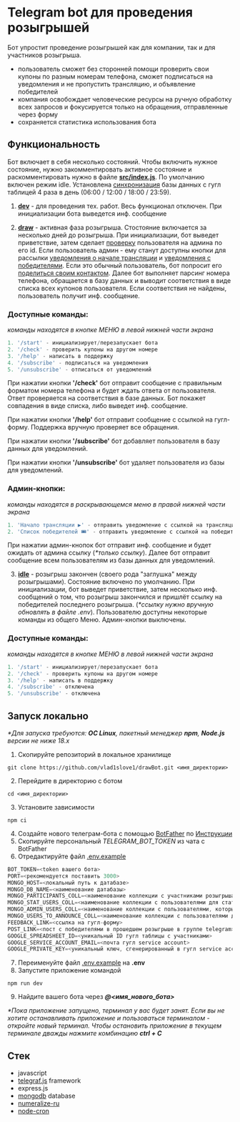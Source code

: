 # Telegram bot для проведения розыгрышей

Бот упростит проведение розыгрышей как для компании, так и для участников розыгрыша.

* пользователь сможет без сторонней помощи проверить свои купоны по разным номерам телефона, сможет подписаться на уведомления и не пропустить трансляцию, и объявление победителей
* компания освобождает человеческие ресурсы на ручную обработку всех запросов и фокусируется только на обращения, отправленные через форму
* сохраняется статистика использования бота

## Функциональность

Бот включает в себя несколько состояний. Чтобы включить нужное состояние, нужно закомментировать активное состояние и раскомментировать нужно в файле
[**src/index.js**](https://github.com/vlad1slove1/drawBot/blob/f53f5f6ae8352948d3e63e7784ce196acb1ccb8c/src/index.js). По умолчанию включен режим idle. Установлена [синхронизация](https://github.com/vlad1slove1/drawBot/blob/5c017805d384b365741ba742393b4489c3a64efa/src/index.js#L24-L27) базы данных с гугл таблицей
4 раза в день (06:00 / 12:00 / 18:00 / 23:59).

1) [**dev**](https://github.com/vlad1slove1/drawBot/blob/f53f5f6ae8352948d3e63e7784ce196acb1ccb8c/states/dev.js) - для проведения тех. работ. Весь функционал отключен. При инициализации бота выведется инф. сообщение

2) [**draw**](https://github.com/vlad1slove1/drawBot/blob/f53f5f6ae8352948d3e63e7784ce196acb1ccb8c/states/draw.js) - активная фаза розыгрыша. Стостояние включается за несколько дней до розыгрыша. При инициализации, бот выведет
приветствие, затем сделает [проверку](https://github.com/vlad1slove1/drawBot/blob/f53f5f6ae8352948d3e63e7784ce196acb1ccb8c/states/draw.js#L49) пользователя на админа по его id. Если пользователь админ - ему станут
доступны кнопки для рассылки [уведомления о начале трансляции](https://github.com/vlad1slove1/drawBot/blob/f53f5f6ae8352948d3e63e7784ce196acb1ccb8c/states/draw.js#L180-L205) и [уведомления с победителями](https://github.com/vlad1slove1/drawBot/blob/f53f5f6ae8352948d3e63e7784ce196acb1ccb8c/states/draw.js#L212-L240). Если это обычный пользователь, бот попросит его
[поделиться своим контактом](https://github.com/vlad1slove1/drawBot/blob/f53f5f6ae8352948d3e63e7784ce196acb1ccb8c/states/draw.js#L55-L70). Далее бот выполняет парсинг номера телефона, обращается в базу данных и выводит
соответствия в виде списка всех купонов пользователя. Если соответствия не найдены, пользователь получит инф. сообщение.

### Доступные команды:

_*команды находятся в кнопке МЕНЮ в левой нижней части экрана*_
```javascript
1. '/start' - инициализирует/перезапускает бота
2. '/check' - проверить купоны на другом номере
3. '/help' - написать в поддержку
4. '/subscribe' - подписаться на уведомления
5. '/unsubscribe' - отписаться от уведомлений
```

При нажатии кнопки **'/check'** бот отправит сообщение с правильным форматом номера телефона и будет ждать ответа от пользователя. Ответ проверяется на соответствия в базе данных. Бот покажет совпадения в виде списка, либо
выведет инф. сообщение.

При нажатии кнопки **'/help'** бот отправит сообщение с ссылкой на гугл-форму. Поддержка вручную проверяет все обращения.

При нажатии кнопки **'/subscribe'** бот добавляет пользователя в базу данных для уведомлений.

При нажатии кнопки **'/unsubscribe'** бот удаляет пользователя из базы для уведомлений.

### Админ-кнопки:

_*команды находятся в раскрывающемся меню в правой нижней части экрана*_
```javascript
1. 'Начало трансляции ▶️' - отправить уведомление с ссылкой на трансляцию
2. 'Список победителей 🎟' - отправить уведомление с ссылкой на победителей
```

При нажатии админ-кнопок бот отправит инф. сообщение и будет ожидать от админа ссылку (_**только ссылку*_). Далее бот отправит сообщение всем пользователям из базы данных для уведомлений.

3) [**idle**](https://github.com/vlad1slove1/drawBot/blob/f53f5f6ae8352948d3e63e7784ce196acb1ccb8c/states/idle.js) - розыгрыш закончен (своего рода "заглушка" между розыгрышами). Состояние включено по умолчанию. При инициализации,
бот выведет приветствие, затем несколько инф. сообщений о том, что розыгрыш закончился и пришлёт ссылку на победителей последнего розыгрыша. (_**ссылку нужно вручную обновлять в файле .env*_). Пользователю доступны некоторые команды
из общего Меню. Админ-кнопки выключены.

### Доступные команды:

_*команды находятся в кнопке МЕНЮ в левой нижней части экрана*_
```javascript
1. '/start' - инициализирует/перезапускает бота
2. '/check' - проверить купоны на другом номере
3. '/help' - написать в поддержку
4. '/subscribe' - отключена
5. '/unsubscribe' - отключена
```

## Запуск локально

_*Для запуска требуются: **ОС Linux**, пакетный менеджер **npm**, **Node.js** версии не ниже 18.х_

1. Скопируйте репозиторий в локальное хранилище
```
git clone https://github.com/vlad1slove1/drawBot.git <имя_директории>
```
2. Перейдите в директорию с ботом
```
cd <имя_директории>
```
3. Установите зависимости
```
npm ci
```
4. Создайте нового телеграм-бота с помощью [BotFather](https://t.me/botfather) по [Инструкции](https://botcreators.ru/blog/botfather-instrukciya/)
5. Скопируйте персональный *TELEGRAM_BOT_TOKEN* из чата с BotFather
6. Отредактируйте файл [.env.example](https://github.com/vlad1slove1/drawBot/blob/f53f5f6ae8352948d3e63e7784ce196acb1ccb8c/.env.example)
```javascript
BOT_TOKEN=<token вашего бота>
PORT=<рекомендуется поставить 3000>
MONGO_HOST=<локальный путь к датабазе>
MONGO_DB_NAME=<наименование датабазы>
MONGO_PARTICIPANTS_COLL=<наименование коллекции с участниками розыгрыша>
MONGO_STAT_USERS_COLL=<наименование коллекции с пользователями для статистики>
MONGO_ADMIN_USERS_COLL=<наименование коллекции с пользователями, которым будут доступны админ-кнопки>
MONGO_USERS_TO_ANNOUNCE_COLL=<наименование коллекции с пользователями для рассылки уведомлений>
FEEDBACK_LINK=<ссылка на гугл-форму>
POST_LINK=<пост с победителями в прошедшем розыгрыше в группе telegram>
GOOGLE_SPREADSHEET_ID=<уникальный ID гугл таблицы с участниками>
GOOGLE_SERVICE_ACCOUNT_EMAIL=<почта гугл service account>
GOOGLE_PRIVATE_KEY=<уникальный ключ, сгенерированный в гугл service account>
```
7. Переименуйте файл [.env.example](https://github.com/vlad1slove1/drawBot/blob/f53f5f6ae8352948d3e63e7784ce196acb1ccb8c/.env.example) на **.env**
8. Запустите приложение командой
```
npm run dev
```
9. Найдите вашего бота через ___@<имя_нового_бота>___

_*Пока приложение запущено, терминал у вас будет занят. Если вы не хотите останавливать приложение и пользоваться терминалом - откройте новый терминал.
Чтобы остановить приложение в текущем терминале дважды нажмите комбинацию **ctrl + C**_

## Стек

* javascript
* [telegraf.js](https://telegrafjs.org/#/) framework
* express.js
* [mongodb](https://www.mongodb.com/) database
* [numeralize-ru](https://github.com/anotherpit/numeralize-ru)
* [node-cron](https://github.com/node-cron/node-cron)
